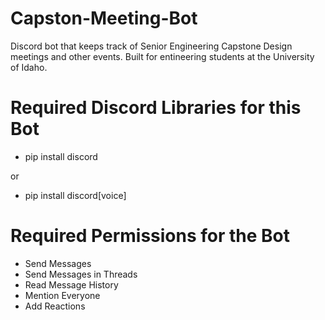 # Capston-Meeting-Bot
Discord bot that keeps track of Senior Engineering Capstone Design meetings and other events. Built for entineering students at the University of Idaho.

# Required Discord Libraries for this Bot
- pip install discord

or

- pip install discord\[voice\]

# Required Permissions for the Bot
- Send Messages
- Send Messages in Threads
- Read Message History
- Mention Everyone
- Add Reactions
